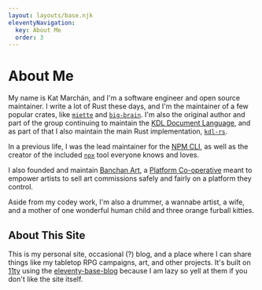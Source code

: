 ```yaml
---
layout: layouts/base.njk
eleventyNavigation:
  key: About Me
  order: 3
---
```


# About Me

My name is Kat Marchán, and I'm a software engineer and open source
maintainer. I write a lot of Rust these days, and I'm the maintainer of a few
popular crates, like [`miette`](https://crates.io/crates/miette) and
[`big-brain`](https://crates.io/crates/big-brain). I'm also the original
author and part of the group continuing to maintain the [KDL Document
Language](https://kdl.dev), and as part of that I also maintain the main Rust
implementation, [`kdl-rs`](https://crates.io/crates/kdl).

In a previous life, I was the lead maintainer for the [NPM
CLI](https://github.com/npm/cli), as well as the creator of the included
[`npx`](https://docs.npmjs.com/cli/v10/commands/npx) tool everyone knows and
loves.

I also founded and maintain [Banchan Art](https://banchan.art), a [Platform
Co-operative](https://en.wikipedia.org/wiki/Platform_cooperative) meant to
empower artists to sell art commissions safely and fairly on a platform they
control.

Aside from my codey work, I'm also a drummer, a wannabe artist, a wife, and a
mother of one wonderful human child and three orange furball kitties.

## About This Site

This is my personal site, occasional (?) blog, and a place where I can share
things like my tabletop RPG campaigns, art, and other projects. It's built on
[11ty](https://www.11ty.dev) using the
[eleventy-base-blog](https://github.com/11ty/eleventy-base-blog) because I am
lazy so yell at them if you don't like the site itself.
